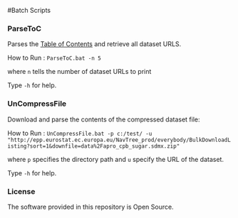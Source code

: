 #Batch Scripts

### ParseToC
Parses the [Table of Contents](http://epp.eurostat.ec.europa.eu/NavTree_prod/everybody/BulkDownloadListing?sort=1&amp;file=table_of_contents.xml "Bulk Download") and retrieve all dataset URLS.

How to Run : `ParseToC.bat -n 5`

where `n` tells the number of dataset URLs to print

Type `-h` for help.

### UnCompressFile
Download and parse the contents of the compressed dataset file:

How to Run : `UnCompressFile.bat -p c:/test/ -u "http://epp.eurostat.ec.europa.eu/NavTree_prod/everybody/BulkDownloadListing?sort=1&downfile=data%2Fapro_cpb_sugar.sdmx.zip"`

where `p` specifies the directory path and `u` specify the URL of the dataset.

Type `-h` for help.

### License

The software provided in this repository is Open Source.